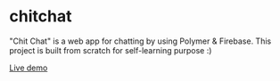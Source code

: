 # chitchat
"Chit Chat" is a web app for chatting by using Polymer &amp; Firebase. This project is built from scratch for self-learning purpose :)

<a href="https://chit.firebaseapp.com/" target="_blank">Live demo</a>
